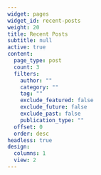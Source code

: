 ```yaml
---
widget: pages
widget_id: recent-posts
weight: 20
title: Recent Posts
subtitle: null
active: true
content:
  page_type: post
  count: 3
  filters:
    author: ""
    category: ""
    tag: ""
    exclude_featured: false
    exclude_future: false
    exclude_past: false
    publication_type: ""
  offset: 0
  order: desc
headless: true
design:
  columns: 1
  view: 2
---
```

